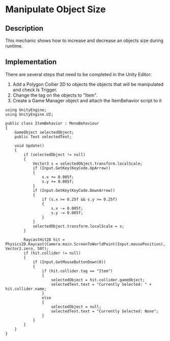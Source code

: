 # Manipulate Object Size

## Description 
This mechanic shows how to increase and decrease an objects size during runtime.

## Implementation
There are several steps that need to be completed in the Unity Editor:

   1. Add a Polygon Collier 2D to objects the objects that will be manipulated and check Is Trigger.
   2. Change the tag on the objects to "Item".
   3. Create a Game Manager object and attach the ItemBehavior script to it


    using UnityEngine;
    using UnityEngine.UI;

    public class ItemBehavior : MonoBehaviour
    {
        GameObject selectedObject;
        public Text selectedText;

        void Update()
        {
            if (selectedObject != null)
            {
                Vector3 s = selectedObject.transform.localScale;
                if (Input.GetKey(KeyCode.UpArrow))
                {
                    s.x += 0.005f;
                    s.y += 0.005f;
                }
                if (Input.GetKey(KeyCode.DownArrow))
                {
                    if (s.x >= 0.25f && s.y >= 0.25f)
                    {
                        s.x -= 0.005f;
                        s.y -= 0.005f;
                    }
                }
                selectedObject.transform.localScale = s;
            }

            RaycastHit2D hit = Physics2D.Raycast(Camera.main.ScreenToWorldPoint(Input.mousePosition), Vector2.zero, 50f);
            if (hit.collider != null)
            {
                if (Input.GetMouseButtonDown(0))
                {
                    if (hit.collider.tag == "Item")
                    {
                        selectedObject = hit.collider.gameObject;
                        selectedText.text = "Currently Selected: " + hit.collider.name;
                    }
                    else
                    {
                        selectedObject = null;
                        selectedText.text = "Currently Selected: None";
                    }
                }
            }
        }
    }
